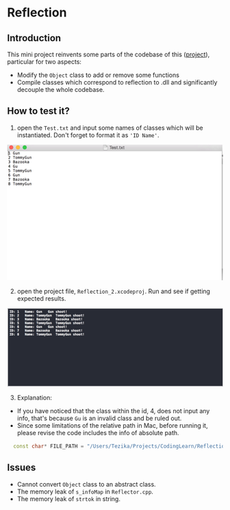 # Reflection
## Introduction<a name="link"/><a name="dot"/>
 
 This mini project reinvents some parts of the codebase of this ([project](http://www.oschina.net/code/snippet_230828_9913)), particular for two aspects:
 * Modify the `Object` class to add or remove some functions
 * Compile classes which correspond to reflection to .dll and significantly decouple the whole codebase. 

## How to test it?
1. open the `Test.txt` and input some names of classes which will be instantiated. Don't forget to format it as `'ID Name'`.  

![](https://github.com/Tezika/ImageCache/blob/master/Reflection/p1.png)  

2. open the project file, `Reflection_2.xcodeproj`. Run and see if getting expected results.  

![](https://github.com/Tezika/ImageCache/blob/master/Reflection/p2.png)

 3. Explanation:   
 * If you have noticed that the class within the id, 4, does not input any info, that's because `Gu` is an invalid class and be ruled out.
 * Since some limitations of the relative path in Mac, before running it, please revise the code includes the info of absolute path.
```cpp
  const char* FILE_PATH = "/Users/Tezika/Projects/CodingLearn/Reflection_2/Test.txt";
```
## Issues
  * Cannot convert `Object` class to an abstract class.   
  * The memory leak of `s_infoMap` in `Reflector.cpp`.
  * The memory leak of `strtok` in string.
 
  




